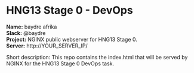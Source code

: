 # HNG13 Stage 0 - DevOps

**Name:** baydre afrika  
**Slack:** @baydre  
**Project:** NGINX public webserver for HNG13 Stage 0.  
**Server:** http://YOUR_SERVER_IP/  <!-- add after deployment -->

Short description: This repo contains the index.html that will be served by NGINX for the HNG13 Stage 0 DevOps task.
